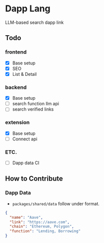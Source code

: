 # Dapp Lang

LLM-based search dapp link

## Todo

### frontend

- [x] Base setup
- [x] SEO
- [x] List & Detail

### backend

- [x] Base setup
- [ ] search function llm api
- [ ] search verified links

### extension

- [x] Base setup
- [ ] Connect api

### ETC.

- [ ] Dapp data CI

## How to Contribute

### Dapp Data

- `packages/shared/data` follow under format.

```json
{
  "name": "Aave",
  "link": "https://aave.com",
  "chain": "Ethereum, Polygon",
  "function": "Lending, Borrowing"
}
```
